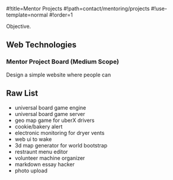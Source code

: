 #!title=Mentor Projects
#!path=contact/mentoring/projects
#!use-template=normal
#!order=1

Objective.

## Web Technologies

### Mentor Project Board (Medium Scope)

Design a simple website where people can 

## Raw List

* universal board game engine
* universal board game server
* geo map game for uberX drivers
* cookie/bakery alert
* electronic monitoring for dryer vents
* web ui to wake
* 3d map generator for world bootstrap
* restraunt menu editor
* volunteer machine organizer
* markdown essay hacker
* photo upload
